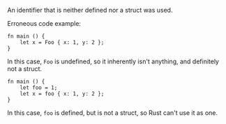 An identifier that is neither defined nor a struct was used.

Erroneous code example:

```compile_fail,E0422
fn main () {
    let x = Foo { x: 1, y: 2 };
}
```

In this case, `Foo` is undefined, so it inherently isn't anything, and
definitely not a struct.

```compile_fail
fn main () {
    let foo = 1;
    let x = foo { x: 1, y: 2 };
}
```

In this case, `foo` is defined, but is not a struct, so Rust can't use it as
one.
